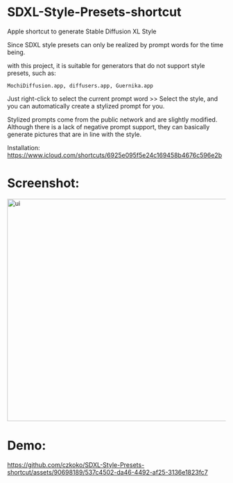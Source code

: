 # SDXL-Style-Presets-shortcut
Apple shortcut to generate Stable Diffusion XL Style



Since SDXL style presets can only be realized by prompt words for the time being.

with this project, it is suitable for generators that do not support style presets, such as:

`MochiDiffusion.app, diffusers.app, Guernika.app`

Just right-click to select the current prompt word >> Select the style, and you can automatically create a stylized prompt for you.

Stylized prompts come from the public network and are slightly modified. Although there is a lack of negative prompt support, they can basically generate pictures that are in line with the style.

Installation: https://www.icloud.com/shortcuts/6925e095f5e24c169458b4676c596e2b

# Screenshot:

<img width="512" alt="ui" src="https://github.com/czkoko/SDXL-Style-Presets-shortcut/assets/90698189/914f87cd-3475-439a-8703-ae533c8a7d79">

# Demo:

https://github.com/czkoko/SDXL-Style-Presets-shortcut/assets/90698189/537c4502-da46-4492-af25-3136e1823fc7

